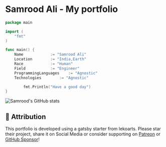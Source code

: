 # Samrood Ali - My portfolio

```go
package main

import (
	"fmt"
)

func main() {
	Name 			:= "Samrood Ali"
	Location 		:= "India,Earth"
	Race     		:= "Human"
	Field 			:= "Engineer"
	ProgrammingLanguages 	:= "Agnostic"
	Technologies	 	:= "Agnostic"

        fmt.Println("Have a good day")
}

```

![Samrood's GitHub stats](https://github-readme-stats.vercel.app/api?username=samroodAli&show_icons=true&theme=onedark)

## 🌟 Attribution
This portfolio is developed using a gatsby starter from lekoarts.
Please star their project, share it on Social Media or consider supporting on [Patreon](https://www.patreon.com/lekoarts) or [GitHub Sponsor](https://github.com/sponsors/LekoArts)!
